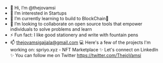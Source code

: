 - 👋 Hi, I’m @thejovamsi
- 👀 I’m interested in Startups
- 🌱 I’m currently learning to build to BlockChain🔗
- 👯 I’m looking to collaborate on open source tools that empower individuals to solve problems and learn
- ⚡ Fun fact: I like good stationery and write with fountain pens
- 📫 thejovamsigajjala@gmail.com
💻  Here's a few of the projects I'm working on: spriyo.xyz - NFT Marketplace
✨  Let's connect on LinkedIn 
✨ You can follow me on Twitter https://twitter.com/ThejoVamsi
